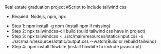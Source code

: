 Real estate graduation project
#Script to include tailwind css
- Requied: Nodejs, npm, npx
+ Step 1: npm install -g npm (install npm if missing)
+ Step 2: npx tailwindcss-cli build (build tailwind css have in project)
+ Step 3: npx tailwindcss -i ./src/main/resources/static/input.css -o ./src/main/resources/static/output.css --watch(Build or rebuild tailwind)
+ Step 4: npm install flowbite (install flowbite to include javascript)



